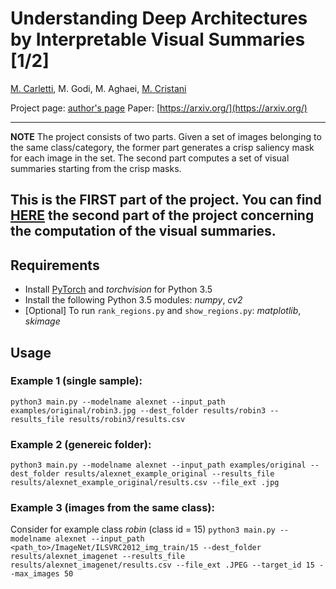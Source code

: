 # Understanding Deep Architectures by Interpretable Visual Summaries [1/2]

[M. Carletti](http://marcocarletti.altervista.org/), M. Godi, M. Aghaei, [M. Cristani](http://profs.sci.univr.it/~cristanm/)

Project page: [author's page](http://marcocarletti.altervista.org/publications/understanding-visual-summaries/)
Paper: [https://arxiv.org/](https://arxiv.org/)

---
**NOTE**
The project consists of two parts. Given a set of images belonging to the same class/category, the former part generates a crisp saliency mask for each image in the set. The second part computes a set of visual summaries starting from the crisp masks.

This is the FIRST part of the project.
You can find [HERE](https://github.com/godimarcovr/interpretable_visual_summaries) the second part of the project concerning the computation of the visual summaries.
---

## Requirements
- Install [PyTorch](http://pytorch.org/) and _torchvision_ for Python 3.5
- Install the following Python 3.5 modules: _numpy_, _cv2_
- [Optional] To run `rank_regions.py` and `show_regions.py`: _matplotlib_, _skimage_

## Usage

### Example 1 (single sample):

`python3 main.py --modelname alexnet --input_path examples/original/robin3.jpg --dest_folder results/robin3 --results_file results/robin3/results.csv`

### Example 2 (genereic folder):

`python3 main.py --modelname alexnet --input_path examples/original --dest_folder results/alexnet_example_original --results_file results/alexnet_example_original/results.csv --file_ext .jpg`

### Example 3 (images from the same class):
Consider for example class _robin_ (class id = 15)
`python3 main.py --modelname alexnet --input_path <path_to>/ImageNet/ILSVRC2012_img_train/15 --dest_folder results/alexnet_imagenet --results_file results/alexnet_imagenet/results.csv --file_ext .JPEG --target_id 15 --max_images 50`
